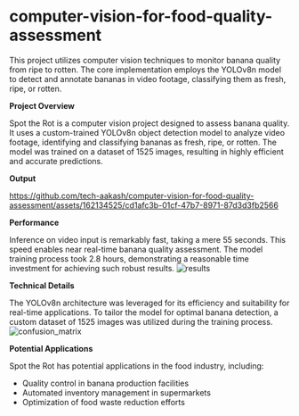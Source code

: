 # computer-vision-for-food-quality-assessment
This project utilizes computer vision techniques to monitor banana quality from ripe to rotten.  The core implementation employs the YOLOv8n model to detect and annotate bananas in video footage, classifying them as fresh, ripe, or rotten.

**Project Overview**

Spot the Rot is a computer vision project designed to assess banana quality. It uses a custom-trained YOLOv8n object detection model to analyze video footage, identifying and classifying bananas as fresh, ripe, or rotten. The model was trained on a dataset of 1525 images, resulting in highly efficient and accurate predictions.

**Output**


https://github.com/tech-aakash/computer-vision-for-food-quality-assessment/assets/162134525/cd1afc3b-01cf-47b7-8971-87d3d3fb2566



**Performance**

Inference on video input is remarkably fast, taking a mere 55 seconds. This speed enables near real-time banana quality assessment. The model training process took 2.8 hours, demonstrating a reasonable time investment for achieving such robust results. 
![results](https://github.com/tech-aakash/computer-vision-for-food-quality-assessment/assets/162134525/fb8df725-e90f-4f59-88e9-a2aca04fca76)

**Technical Details**

The YOLOv8n architecture was leveraged for its efficiency and suitability for real-time applications. To tailor the model for optimal banana detection, a custom dataset of 1525 images was utilized during the training process.
![confusion_matrix](https://github.com/tech-aakash/computer-vision-for-food-quality-assessment/assets/162134525/21a2f67f-8887-485d-a589-d7a0e049ae3b)

**Potential Applications**

Spot the Rot has potential applications in the food industry, including:

* Quality control in banana production facilities
* Automated inventory management in supermarkets
* Optimization of food waste reduction efforts 

 
